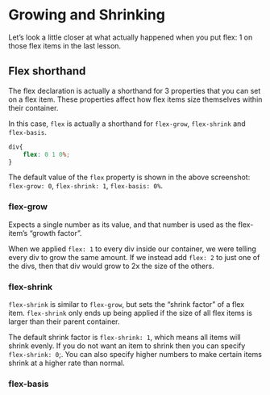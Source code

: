 # Growing and Shrinking
Let’s look a little closer at what actually happened when you put flex: 1 on those flex items in the last lesson.

## Flex shorthand
The flex declaration is actually a shorthand for 3 properties that you can set on a flex item. These properties affect how flex items size themselves within their container.

In this case, `flex` is actually a shorthand for `flex-grow`, `flex-shrink` and `flex-basis`.
```CSS
div{
    flex: 0 1 0%;
}
```
The default value of the `flex` property is shown in the above screenshot: `flex-grow: 0`, `flex-shrink: 1`, `flex-basis: 0%`.

### flex-grow
Expects a single number as its value, and that number is used as the flex-item’s “growth factor”.

 When we applied `flex: 1` to every div inside our container, we were telling every div to grow the same amount. If we instead add `flex: 2` to just one of the divs, then that div would grow to 2x the size of the others.

 ### flex-shrink
 `flex-shrink` is similar to `flex-grow`, but sets the “shrink factor” of a flex item. `flex-shrink` only ends up being applied if the size of all flex items is larger than their parent container.

The default shrink factor is `flex-shrink: 1`, which means all items will shrink evenly. If you do not want an item to shrink then you can specify `flex-shrink: 0`;. You can also specify higher numbers to make certain items shrink at a higher rate than normal.

### flex-basis

